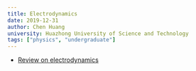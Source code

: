 ```yaml
---
title: Electrodynamics
date: 2019-12-31
author: Chen Huang
university: Huazhong University of Science and Technology
tags: ["physics", "undergraduate"]
---
```


- [Review on electrodynamics](electrodynamics/pdf/review-electrodynamics.pdf)

